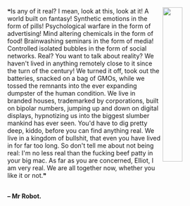 ##

<img align="right" src="https://imgur.com/DzKoVGw.gif" width=30%/>

❝Is any of it real? I mean, look at this, look at it! A world built on fantasy! Synthetic emotions in the form of pills! Psychological warfare in the form of advertising! Mind altering chemicals in the form of food! Brainwashing seminars in the form of media! Controlled isolated bubbles in the form of social networks. Real? You want to talk about reality? We haven't lived in anything remotely close to it since the turn of the century! We turned it off, took out the batteries, snacked on a bag of GMOs, while we tossed the remnants into the ever expanding dumpster of the human condition. We live in branded houses, trademarked by corporations, built on bipolar numbers, jumping up and down on digital displays, hypnotizing us into the biggest slumber mankind has ever seen. You'd have to dig pretty deep, kiddo, before you can find anything real. We live in a kingdom of bullshit, that even you have lived in for far too long. So don't tell me about not being real: I'm no less real than the fucking beef patty in your big mac. As far as you are concerned, Elliot, I am very real. We are all together now, whether you like it or not.❞

##

#### – Mr Robot.
